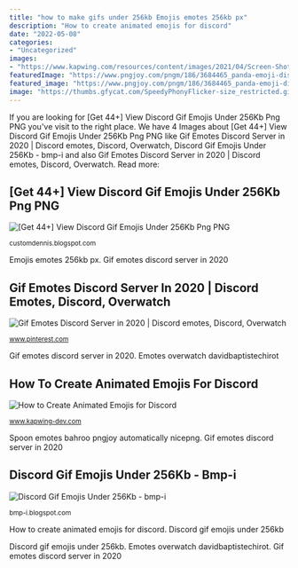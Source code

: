 ```yaml
---
title: "how to make gifs under 256kb Emojis emotes 256kb px"
description: "How to create animated emojis for discord"
date: "2022-05-08"
categories:
- "Uncategorized"
images:
- "https://www.kapwing.com/resources/content/images/2021/04/Screen-Shot-2021-04-05-at-2.49.05-PM.png"
featuredImage: "https://www.pngjoy.com/pngm/186/3684465_panda-emoji-discord-panda-emoji-gif-png-download.png"
featured_image: "https://www.pngjoy.com/pngm/186/3684465_panda-emoji-discord-panda-emoji-gif-png-download.png"
image: "https://thumbs.gfycat.com/SpeedyPhonyFlicker-size_restricted.gif"
---
```


If you are looking for [Get 44+] View Discord Gif Emojis Under 256Kb Png PNG you've visit to the right place. We have 4 Images about [Get 44+] View Discord Gif Emojis Under 256Kb Png PNG like Gif Emotes Discord Server in 2020 | Discord emotes, Discord, Overwatch, Discord Gif Emojis Under 256Kb - bmp-i and also Gif Emotes Discord Server in 2020 | Discord emotes, Discord, Overwatch. Read more:

## [Get 44+] View Discord Gif Emojis Under 256Kb Png PNG

![[Get 44+] View Discord Gif Emojis Under 256Kb Png PNG](https://www.pngjoy.com/pngm/186/3684465_panda-emoji-discord-panda-emoji-gif-png-download.png "Emotes overwatch davidbaptistechirot")

<small>customdennis.blogspot.com</small>

Emojis emotes 256kb px. Gif emotes discord server in 2020

## Gif Emotes Discord Server In 2020 | Discord Emotes, Discord, Overwatch

![Gif Emotes Discord Server in 2020 | Discord emotes, Discord, Overwatch](https://i.pinimg.com/originals/a0/50/1e/a0501e0c5659dcfde397299e4234e75a.gif "Spoon emotes bahroo pngjoy automatically nicepng")

<small>www.pinterest.com</small>

Gif emotes discord server in 2020. Emotes overwatch davidbaptistechirot

## How To Create Animated Emojis For Discord

![How to Create Animated Emojis for Discord](https://www.kapwing.com/resources/content/images/2021/04/Screen-Shot-2021-04-05-at-2.49.05-PM.png "Emojis emotes 256kb px")

<small>www.kapwing-dev.com</small>

Spoon emotes bahroo pngjoy automatically nicepng. Gif emotes discord server in 2020

## Discord Gif Emojis Under 256Kb - Bmp-i

![Discord Gif Emojis Under 256Kb - bmp-i](https://thumbs.gfycat.com/SpeedyPhonyFlicker-size_restricted.gif "Gif emotes discord server in 2020")

<small>bmp-i.blogspot.com</small>

How to create animated emojis for discord. Discord gif emojis under 256kb

Discord gif emojis under 256kb. Emotes overwatch davidbaptistechirot. Gif emotes discord server in 2020
